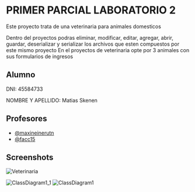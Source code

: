# PRIMER PARCIAL LABORATORIO 2

Este proyecto trata de una veterinaria para animales domesticos

Dentro del proyectos podras eliminar, modificar, editar, agregar, abrir, guardar, deserializar y serializar los archivos que esten compuestos por este mismo proyecto
En el proyectos de veterinaria opte por 3 animales con sus formularios de ingresos



## Alumno
DNI: 45584733

NOMBRE Y APELLIDO: Matias Skenen
## Profesores

- [@maxineinerutn](https://www.github.com/maxineinerutn)
- [@facc15](https://www.github.com/facc15)


## Screenshots

![Veterinaria](https://github.com/matiastaoskn/Skenen.Matias.PrimerParcial/assets/93952537/79edb92f-120a-4423-abbf-b47f19e9f3a5)


![ClassDiagram1_1](https://github.com/matiastaoskn/Skenen.Matias.PrimerParcial/assets/93952537/4680adff-104d-4352-86d0-584b54b99243)
![ClassDiagram1](https://github.com/matiastaoskn/Skenen.Matias.PrimerParcial/assets/93952537/cdd968ac-563b-4b44-bf54-488204a4cb89)



